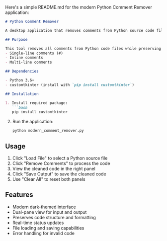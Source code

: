 

Here's a simple README.md for the modern Python Comment Remover application:

```markdown
# Python Comment Remover

A desktop application that removes comments from Python source code files.

## Purpose

This tool removes all comments from Python code files while preserving the original code structure and functionality. It processes:
- Single-line comments (#)
- Inline comments
- Multi-line comments

## Dependencies

- Python 3.6+
- customtkinter (install with `pip install customtkinter`)

## Installation

1. Install required package:
   ```bash
   pip install customtkinter
   ```

2. Run the application:
   ```bash
   python modern_comment_remover.py
   ```

## Usage

1. Click "Load File" to select a Python source file
2. Click "Remove Comments" to process the code
3. View the cleaned code in the right panel
4. Click "Save Output" to save the cleaned code
5. Use "Clear All" to reset both panels

## Features

- Modern dark-themed interface
- Dual-pane view for input and output
- Preserves code structure and formatting
- Real-time status updates
- File loading and saving capabilities
- Error handling for invalid code
```
